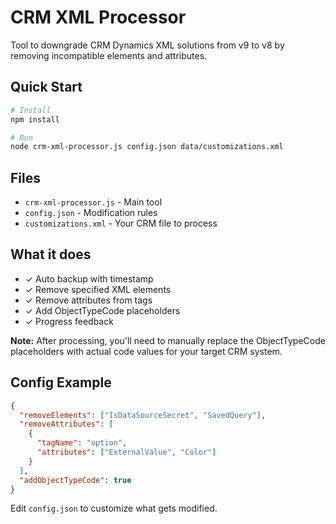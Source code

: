 # CRM XML Processor

Tool to downgrade CRM Dynamics XML solutions from v9 to v8 by removing incompatible elements and attributes.

## Quick Start

```bash
# Install
npm install

# Run
node crm-xml-processor.js config.json data/customizations.xml
```

## Files

- `crm-xml-processor.js` - Main tool
- `config.json` - Modification rules
- `customizations.xml` - Your CRM file to process

## What it does

- ✓ Auto backup with timestamp
- ✓ Remove specified XML elements
- ✓ Remove attributes from tags
- ✓ Add ObjectTypeCode placeholders
- ✓ Progress feedback

**Note:** After processing, you'll need to manually replace the ObjectTypeCode placeholders with actual code values for your target CRM system.

## Config Example

```json
{
  "removeElements": ["IsDataSourceSecret", "SavedQuery"],
  "removeAttributes": [
    {
      "tagName": "option",
      "attributes": ["ExternalValue", "Color"]
    }
  ],
  "addObjectTypeCode": true
}
```

Edit `config.json` to customize what gets modified.